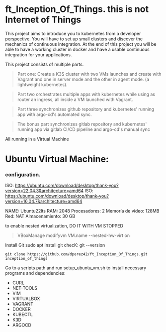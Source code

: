 # ft_Inception_Of_Things. this is not Internet of Things

This project aims to introduce you to kubernetes from a developer perspective. You will have to set up small clusters and discover the mechanics of continuous integration. At the end of this project you will be able to have a working cluster in docker and have a usable continuous integration for your applications.

This project consists of multiple parts.

>Part one: Create a K3S cluster with two VMs launches and create with Vagrant and one in server mode and the other in agent mode. (a lightweight kubernetes).

>Part two orchestrates multiple apps with kubernetes while using as router an ingress, all inside a VM launched with Vagrant.

>Part three synchronizes github repository and kubernetes' running app with argo-cd's automated sync.

>The bonus part synchronizes gitlab repository and kubernetes' running app via gitlab CI/CD pipeline and argo-cd's manual sync

All running in a Virtual Machine

# Ubuntu Virtual Machine:

### configuration.

ISO: https://ubuntu.com/download/desktop/thank-you?version=22.04.3&architecture=amd64
ISO: https://ubuntu.com/download/desktop/thank-you?version=16.04.7&architecture=amd64

NAME: Ubuntu22lts
RAM: 2048
Procesadores: 2
Memoría de video: 128MB
Red: NAT
Almacenamiento: 30 GB

to enable nested virtualization, DO IT WITH VM STOPPED
>VBoxManage modifyvm VM.name --nested-hw-virt on

Install Git
    sudo apt install git
checK:
    git --version

    git clone https://github.com/dperez42/ft_Inception_Of_Things.git inception_of_things

Go to a scripts path and run setup_ubuntu_vm.sh to install necessary programs and dependencies:
- CURL
- NET-TOOLS
- VIM
- VIRTUALBOX
- VAGRANT
- DOCKER
- KUBECTL
- K3D
- ARGOCD
